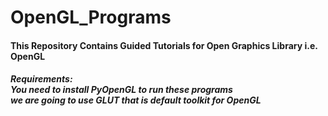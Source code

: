 <html>
  <head></head>
  <body>
    <h1>OpenGL_Programs</h1>
    <h4>This Repository Contains Guided Tutorials for Open Graphics Library i.e. OpenGL </h4>
    <h5>Requirements: <br> You need to install PyOpenGL to run these programs <br> we are going to use GLUT that is default toolkit for OpenGL</h5> 
  </body>
</html>
